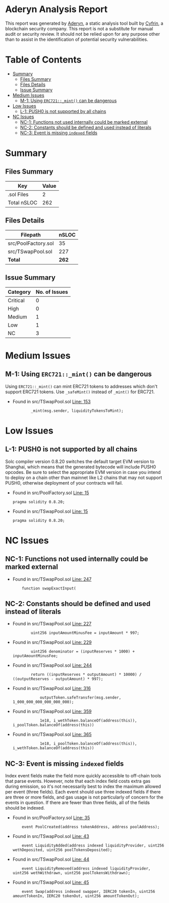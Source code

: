 # Aderyn Analysis Report

This report was generated by [Aderyn](https://github.com/Cyfrin/aderyn), a static analysis tool built by [Cyfrin](https://cyfrin.io), a blockchain security company. This report is not a substitute for manual audit or security review. It should not be relied upon for any purpose other than to assist in the identification of potential security vulnerabilities.
# Table of Contents

- [Summary](#summary)
  - [Files Summary](#files-summary)
  - [Files Details](#files-details)
  - [Issue Summary](#issue-summary)
- [Medium Issues](#medium-issues)
  - [M-1: Using `ERC721::_mint()` can be dangerous](#m-1-using-erc721mint-can-be-dangerous)
- [Low Issues](#low-issues)
  - [L-1: PUSH0 is not supported by all chains](#l-1-push0-is-not-supported-by-all-chains)
- [NC Issues](#nc-issues)
  - [NC-1: Functions not used internally could be marked external](#nc-1-functions-not-used-internally-could-be-marked-external)
  - [NC-2: Constants should be defined and used instead of literals](#nc-2-constants-should-be-defined-and-used-instead-of-literals)
  - [NC-3: Event is missing `indexed` fields](#nc-3-event-is-missing-indexed-fields)


# Summary

## Files Summary

| Key | Value |
| --- | --- |
| .sol Files | 2 |
| Total nSLOC | 262 |


## Files Details

| Filepath | nSLOC |
| --- | --- |
| src/PoolFactory.sol | 35 |
| src/TSwapPool.sol | 227 |
| **Total** | **262** |


## Issue Summary

| Category | No. of Issues |
| --- | --- |
| Critical | 0 |
| High | 0 |
| Medium | 1 |
| Low | 1 |
| NC | 3 |


# Medium Issues

## M-1: Using `ERC721::_mint()` can be dangerous

Using `ERC721::_mint()` can mint ERC721 tokens to addresses which don't support ERC721 tokens. Use `_safeMint()` instead of `_mint()` for ERC721.

- Found in src/TSwapPool.sol [Line: 153](src/TSwapPool.sol#L153)

	```solidity
	        _mint(msg.sender, liquidityTokensToMint);
	```



# Low Issues

## L-1: PUSH0 is not supported by all chains

Solc compiler version 0.8.20 switches the default target EVM version to Shanghai, which means that the generated bytecode will include PUSH0 opcodes. Be sure to select the appropriate EVM version in case you intend to deploy on a chain other than mainnet like L2 chains that may not support PUSH0, otherwise deployment of your contracts will fail.

- Found in src/PoolFactory.sol [Line: 15](src/PoolFactory.sol#L15)

	```solidity
	pragma solidity 0.8.20;
	```

- Found in src/TSwapPool.sol [Line: 15](src/TSwapPool.sol#L15)

	```solidity
	pragma solidity 0.8.20;
	```



# NC Issues

## NC-1: Functions not used internally could be marked external



- Found in src/TSwapPool.sol [Line: 247](src/TSwapPool.sol#L247)

	```solidity
	    function swapExactInput(
	```



## NC-2: Constants should be defined and used instead of literals



- Found in src/TSwapPool.sol [Line: 227](src/TSwapPool.sol#L227)

	```solidity
	        uint256 inputAmountMinusFee = inputAmount * 997;
	```

- Found in src/TSwapPool.sol [Line: 229](src/TSwapPool.sol#L229)

	```solidity
	        uint256 denominator = (inputReserves * 1000) + inputAmountMinusFee;
	```

- Found in src/TSwapPool.sol [Line: 244](src/TSwapPool.sol#L244)

	```solidity
	        return ((inputReserves * outputAmount) * 10000) / ((outputReserves - outputAmount) * 997);
	```

- Found in src/TSwapPool.sol [Line: 316](src/TSwapPool.sol#L316)

	```solidity
	            outputToken.safeTransfer(msg.sender, 1_000_000_000_000_000_000);
	```

- Found in src/TSwapPool.sol [Line: 359](src/TSwapPool.sol#L359)

	```solidity
	            1e18, i_wethToken.balanceOf(address(this)), i_poolToken.balanceOf(address(this))
	```

- Found in src/TSwapPool.sol [Line: 365](src/TSwapPool.sol#L365)

	```solidity
	            1e18, i_poolToken.balanceOf(address(this)), i_wethToken.balanceOf(address(this))
	```



## NC-3: Event is missing `indexed` fields

Index event fields make the field more quickly accessible to off-chain tools that parse events. However, note that each index field costs extra gas during emission, so it's not necessarily best to index the maximum allowed per event (three fields). Each event should use three indexed fields if there are three or more fields, and gas usage is not particularly of concern for the events in question. If there are fewer than three fields, all of the fields should be indexed.

- Found in src/PoolFactory.sol [Line: 35](src/PoolFactory.sol#L35)

	```solidity
	    event PoolCreated(address tokenAddress, address poolAddress);
	```

- Found in src/TSwapPool.sol [Line: 43](src/TSwapPool.sol#L43)

	```solidity
	    event LiquidityAdded(address indexed liquidityProvider, uint256 wethDeposited, uint256 poolTokensDeposited);
	```

- Found in src/TSwapPool.sol [Line: 44](src/TSwapPool.sol#L44)

	```solidity
	    event LiquidityRemoved(address indexed liquidityProvider, uint256 wethWithdrawn, uint256 poolTokensWithdrawn);
	```

- Found in src/TSwapPool.sol [Line: 45](src/TSwapPool.sol#L45)

	```solidity
	    event Swap(address indexed swapper, IERC20 tokenIn, uint256 amountTokenIn, IERC20 tokenOut, uint256 amountTokenOut);
	```



